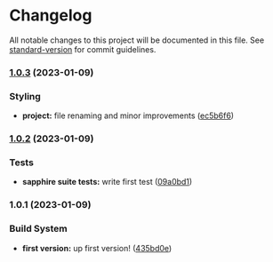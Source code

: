 # Changelog

All notable changes to this project will be documented in this file. See [standard-version](https://github.com/conventional-changelog/standard-version) for commit guidelines.

### [1.0.3](https://github.com/Lack-Zillions-Over/sapphire/compare/v1.0.2...v1.0.3) (2023-01-09)


### Styling

* **project:** file renaming and minor improvements ([ec5b6f6](https://github.com/Lack-Zillions-Over/sapphire/commit/ec5b6f67fccb99d8f8a4e5cb1dd22a8030707964))

### [1.0.2](https://github.com/Lack-Zillions-Over/sapphire/compare/v1.0.1...v1.0.2) (2023-01-09)


### Tests

* **sapphire suite tests:** write first test ([09a0bd1](https://github.com/Lack-Zillions-Over/sapphire/commit/09a0bd14c8693ffa7901b4b5cbfff13b75b55faa))

### 1.0.1 (2023-01-09)


### Build System

* **first version:** up first version! ([435bd0e](https://github.com/Lack-Zillions-Over/sapphire/commit/435bd0ec9d9a695616459a6c10818d3a57bb881f))
